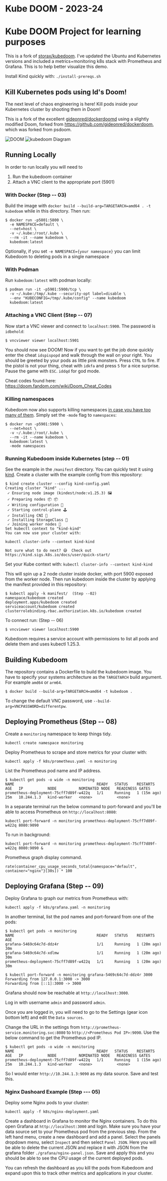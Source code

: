 # Kube DOOM - 2023-24
# Kube DOOM Project for learning purposes
This is a fork of [storax/kubedoom](https://github.com/storax/kubedoom). I've updated the Ubuntu and Kubernetes versions and included a metrics+monitoring k8s stack with Prometheus and Grafana. This is to help better visualize this demo.

Install Kind quickly with:
`./install-prereqs.sh`

## Kill Kubernetes pods using Id's Doom!

The next level of chaos engineering is here! Kill pods inside your Kubernetes
cluster by shooting them in Doom!

This is a fork of the excellent
[gideonred/dockerdoomd](https://github.com/gideonred/dockerdoomd) using a
slightly modified Doom, forked from https://github.com/gideonred/dockerdoom,
which was forked from psdoom.

![DOOM](assets/doom.jpg)
![kubedoom Diagram](assets/kubedoomdiagram.png)

## Running Locally

In order to run locally you will need to

1. Run the kubedoom container
2. Attach a VNC client to the appropriate port (5901)

### With Docker (Step -- 03)

Build the image with `docker build --build-arg=TARGETARCH=amd64 . -t kubedoom` while in this directory. Then run:

```console  (step 04)
$ docker run -p5801:5800 \
  -e NAMESPACE=default \
  --net=host \
  -v ~/.kube:/root/.kube \
  --rm -it --name kubedoom \
  kubedoom:latest
```

Optionally, if you set `-e NAMESPACE={your namespace}` you can limit Kubedoom to deleting pods in a single namespace

### With Podman

Run `kubedoom:latest` with podman locally:

```console
$ podman run -it -p5901:5900/tcp \
  -v ~/.kube:/tmp/.kube --security-opt label=disable \
  --env "KUBECONFIG=/tmp/.kube/config" --name kubedoom
  kubedoom:latest
```

### Attaching a VNC Client  (Step -- 07)

Now start a VNC viewer and connect to `localhost:5900`. The password is `idbehold`:
```console
$ vncviewer viewer localhost:5901
```
You should now see DOOM! Now if you want to get the job done quickly enter the
cheat `idspispopd` and walk through the wall on your right. You should be
greeted by your pods as little pink monsters. Press `CTRL` to fire. If the
pistol is not your thing, cheat with `idkfa` and press `5` for a nice surprise.
Pause the game with `ESC`. `iddqd` for god mode.

Cheat codes found here: https://doom.fandom.com/wiki/Doom_Cheat_Codes

### Killing namespaces

Kubedoom now also supports killing namespaces [in case you have too many of
them](https://github.com/storax/kubedoom/issues/5). Simply set the `-mode` flag
to `namespaces`:

```console
$ docker run -p5901:5900 \
  --net=host \
  -v ~/.kube:/root/.kube \
  --rm -it --name kubedoom \
  kubedoom:latest \
  -mode namespaces
```

### Running Kubedoom inside Kubernetes (step -- 01)

See the example in the `/manifest` directory. You can quickly test it using
[kind](https://github.com/kubernetes-sigs/kind). Create a cluster with the
example config from this repository:

```console
$ kind create cluster --config kind-config.yaml
Creating cluster "kind" ...
 ✓ Ensuring node image (kindest/node:v1.25.3) 🖼
 ✓ Preparing nodes 📦 📦
 ✓ Writing configuration 📜
 ✓ Starting control-plane 🕹️
 ✓ Installing CNI 🔌
 ✓ Installing StorageClass 💾
 ✓ Joining worker nodes 🚜
Set kubectl context to "kind-kind"
You can now use your cluster with:

kubectl cluster-info --context kind-kind

Not sure what to do next? 😅  Check out https://kind.sigs.k8s.io/docs/user/quick-start/
```

Set your Kube context with: `kubectl cluster-info --context kind-kind`

This will spin up a 2 node cluster inside docker, with port 5900 exposed from
the worker node. Then run kubedoom inside the cluster by applying the manifest
provided in this repository:

```console
$ kubectl apply -k manifest/  (Step --02)
namespace/kubedoom created
deployment.apps/kubedoom created
serviceaccount/kubedoom created
clusterrolebinding.rbac.authorization.k8s.io/kubedoom created
```

To connect run:  (Step -- 06)
```console
$ vncviewer viewer localhost:5900
```

Kubedoom requires a service account with permissions to list all pods and delete
them and uses kubectl 1.25.3.

## Building Kubedoom

The repository contains a Dockerfile to build the kubedoom image. You have to
specify your systems architecture as the `TARGETARCH` build argument. For
example `amd64` or `arm64`.

```console
$ docker build --build-arg=TARGETARCH=amd64 -t kubedoom .
```

To change the default VNC password, use `--build-arg=VNCPASSWORD=differentpw`.

## Deploying Prometheus  (Step -- 08)

Create a `monitoring` namespace to keep things tidy.

`kubectl create namespace monitoring`

Deploy Prometheus to scrape and store metrics for your cluster with:

`kubectl apply -f k8s/prometheus.yaml -n monitoring`

List the Prometheus pod name and IP address.

```
$ kubectl get pods -o wide -n monitoring
NAME                                     READY   STATUS    RESTARTS      AGE   IP           NODE          NOMINATED NODE   READINESS GATES
prometheus-deployment-75cff7d89f-w422q   1/1     Running   1 (15m ago)   25m   10.244.1.3   kind-worker   <none>           <none>
```

In a separate terminal run the below command to port-forward and you'll be able to access Prometheus on `http://localhost:8080`:

`kubectl port-forward -n monitoring prometheus-deployment-75cff7d89f-w422q 8080:9090`

To run in background:

`kubectl port-forward -n monitoring prometheus-deployment-75cff7d89f-w422q 8080:9090 &`

Prometheus graph display command.

`rate(container_cpu_usage_seconds_total{namespace="default", container="nginx"}[30s]) * 100`


## Deploying Grafana  (Step -- 09)
  
Deploy Grafana to graph our metrics from Prometheus with:

`kubectl apply -f k8s/grafana.yaml -n monitoring`

In another terminal, list the pod names and port-forward from one of the pods:

```
$ kubectl get pods -n monitoring
NAME                                     READY   STATUS    RESTARTS      AGE
grafana-5469c64c7d-ddz4r                 1/1     Running   1 (20m ago)   30m
grafana-5469c64c7d-xdlmw                 1/1     Running   1 (20m ago)   30m
prometheus-deployment-75cff7d89f-w422q   1/1     Running   1 (20m ago)   30m

$ kubectl port-forward -n monitoring grafana-5469c64c7d-ddz4r 3000
Forwarding from 127.0.0.1:3000 -> 3000
Forwarding from [::1]:3000 -> 3000
```

Grafana should now be reachable at `http://localhost:3000`.

Log in with username `admin` and password `admin`.

Once you are logged in, you will need to go to the Settings (gear icon bottom left) and edit the `Data sources`.

Change the URL in the settings from `http://prometheus-service.monitoring.svc:8080` to `http://<Prometheus Pod IP>:9090`. Use the below command to get the Prometheus pod IP.

```
$ kubectl get pods -o wide -n monitoring
NAME                                     READY   STATUS    RESTARTS      AGE   IP           NODE          NOMINATED NODE   READINESS GATES
prometheus-deployment-75cff7d89f-w422q   1/1     Running   1 (15m ago)   25m   10.244.1.3   kind-worker   <none>           <none>
```

So I would enter `http://10.244.1.3:9090` as my data source. Save and test this.

### Nginx Dashoard Example (Step --- 05)

Deploy some Nginx pods to your cluster:

`kubectl apply -f k8s/nginx-deployment.yaml`

Create a dashboard in Grafana to monitor the Nginx containers. To do this open Grafana at `http://localhost:3000` and login. Make sure you have your data source set to your Prometheus pod from the previous step. From the left hand menu, create a new dashboard and add a panel. Select the panels dropdown menu, select `Inspect` and then select `Panel JSON`. Here you will be able to delete the current JSON and replace it with JSON from the grafana folder `./grafana/nginx-panel.json`. Save and apply this and you should be able to see the CPU usage of the current deployed pods.

You can refresh the dashboard as you kill the pods from Kubedoom and expand upon this to track other metrics and applications in your cluster.

